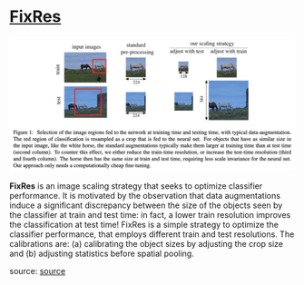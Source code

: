 # [FixRes](https://paperswithcode.com/method/fixres)
![](./img/Screen_Shot_2020-06-06_at_11.25.10_PM.png)

**FixRes** is an image scaling strategy that seeks to optimize classifier performance. It is motivated by the observation that data augmentations induce a significant discrepancy between the size of the objects seen by the classifier at train and test time: in fact, a lower train resolution improves the classification at test time! FixRes is a simple strategy to optimize the classifier performance, that employs different train and test resolutions. The calibrations are: (a) calibrating the object sizes by adjusting the crop size and (b) adjusting statistics before spatial pooling.

source: [source](https://arxiv.org/abs/1906.06423v3)
